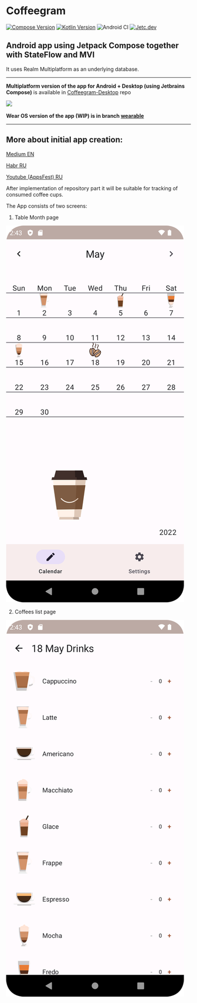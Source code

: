 # Coffeegram

[![Compose Version](https://img.shields.io/badge/Jetpack%20Compose-1.1.0--rc01-yellow)](https://developer.android.com/jetpack/compose)
[![Kotlin Version](https://img.shields.io/badge/Kotlin-1.6.10-blue.svg)](https://kotlinlang.org)
![Android CI](https://github.com/phansier/Coffeegram/workflows/Android%20CI/badge.svg?branch=master)
[![Jetc.dev](https://img.shields.io/badge/jetc.dev-25-blue)](https://jetc.dev/issues/025.html)

## Android app using Jetpack Compose together with StateFlow and MVI

It uses Realm Multiplatform as an underlying database.

---

**Multiplatform version of the app for Android + Desktop (using Jetbrains Compose)** is available in [Coffeegram-Desktop](https://github.com/phansier/Coffeegram-Desktop) repo

![](https://github.com/phansier/Coffeegram-Desktop/blob/desktop/images/desktop.png)

**Wear OS version of the app (WIP) is in branch [wearable](https://github.com/phansier/Coffeegram/tree/wearable)**

---


## More about initial app creation:

[Medium EN](https://proandroiddev.com/change-my-mind-or-android-development-transformation-to-jetpack-compose-coroutines-e719a342cc52)

[Habr RU](https://habr.com/ru/company/kaspersky/blog/513364/)

[Youtube (AppsFest) RU](https://youtu.be/CuCV-SGUuCQ/)

After implementation of repository part it will be suitable for tracking of consumed coffee cups.

The App consists of two screens:
1) Table Month page

![](images/month_table.png)

2) Coffees list page

![](images/coffee_list.png)
